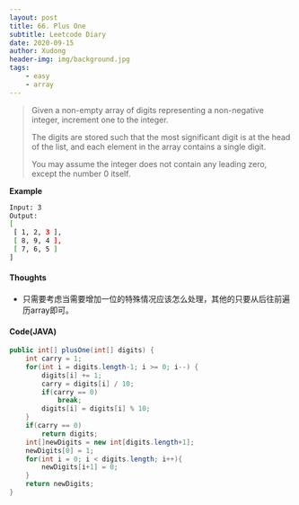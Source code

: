 ```yaml
---
layout: post
title: 66. Plus One
subtitle: Leetcode Diary
date: 2020-09-15
author: Xudong
header-img: img/background.jpg
tags: 
    - easy
    - array
---
```


>Given a non-empty array of digits representing a non-negative integer, increment one to the integer.
>
>The digits are stored such that the most significant digit is at the head of the list, and each element in the array contains a single digit.
>
>You may assume the integer does not contain any leading zero, except the number 0 itself.

**Example**

```bash
Input: 3
Output:
[
 [ 1, 2, 3 ],
 [ 8, 9, 4 ],
 [ 7, 6, 5 ]
]
```

#### Thoughts

- 只需要考虑当需要增加一位的特殊情况应该怎么处理，其他的只要从后往前遍历array即可。

#### Code(JAVA)

```java
public int[] plusOne(int[] digits) {
    int carry = 1;
    for(int i = digits.length-1; i >= 0; i--) {
        digits[i] += 1;
        carry = digits[i] / 10;
        if(carry == 0)
            break;
        digits[i] = digits[i] % 10;
    }
    if(carry == 0)
        return digits;
    int[]newDigits = new int[digits.length+1];
    newDigits[0] = 1;
    for(int i = 0; i < digits.length; i++){
        newDigits[i+1] = 0;
    }
    return newDigits;
}
```


<script type="text/javascript" src="https://xudongliuharold.github.io/js/latex-math.js?config=default"></script>
